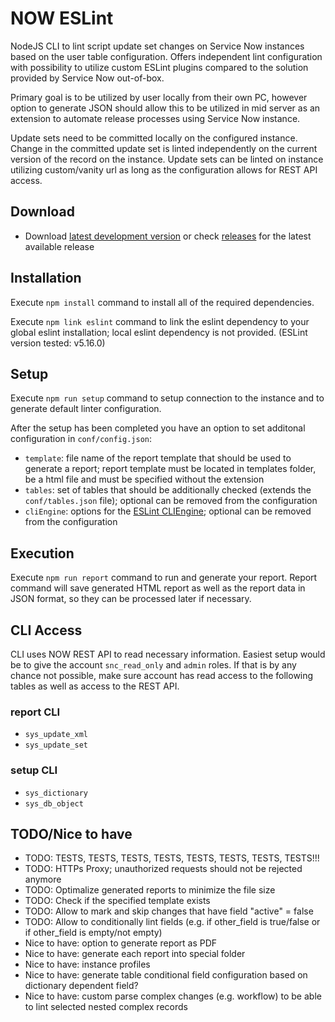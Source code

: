 # NOW ESLint
NodeJS CLI to lint script update set changes on Service Now instances based on the user table configuration. Offers independent lint configuration with possibility to utilize custom ESLint plugins compared to the solution provided by Service Now out-of-box.

Primary goal is to be utilized by user locally from their own PC, however option to generate JSON should allow this to be utilized in mid server as an extension to automate release processes using Service Now instance.

Update sets need to be committed locally on the configured instance. Change in the committed update set is linted independently on the current version of the record on the instance. Update sets can be linted on instance utilizing custom/vanity url as long as the configuration allows for REST API access.

## Download

- Download [latest development version](https://github.com/hrax/now-eslint/archive/master.zip) or check [releases](https://github.com/hrax/now-eslint/releases) for the latest available release

## Installation

Execute `npm install` command to install all of the required dependencies.

Execute `npm link eslint` command to link the eslint dependency to your global eslint installation; local eslint dependency is not provided. (ESLint version tested: v5.16.0)

## Setup

Execute `npm run setup` command to setup connection to the instance and to generate default linter configuration.

After the setup has been completed you have an option to set additonal configuration in `conf/config.json`:
- `template`: file name of the report template that should be used to generate a report; report template must be located in templates folder, be a html file and must be specified without the extension
- `tables`: set of tables that should be additionally checked (extends the `conf/tables.json` file); optional can be removed from the configuration
- `cliEngine`: options for the [ESLint CLIEngine](https://eslint.org/docs/developer-guide/nodejs-api#cliengine); optional can be removed from the configuration

## Execution

Execute `npm run report` command to run and generate your report. Report command will save generated HTML report as well as the report data in JSON format, so they can be processed later if necessary.

## CLI Access

CLI uses NOW REST API to read necessary information. Easiest setup would be to give the account `snc_read_only` and `admin` roles. If that is by any chance not possible, make sure account has read access to the following tables as well as access to the REST API.

### report CLI

- `sys_update_xml`
- `sys_update_set`

### setup CLI

- `sys_dictionary`
- `sys_db_object`

## TODO/Nice to have

- TODO: TESTS, TESTS, TESTS, TESTS, TESTS, TESTS, TESTS, TESTS!!!
- TODO: HTTPs Proxy; unauthorized requests should not be rejected anymore
- TODO: Optimalize generated reports to minimize the file size
- TODO: Check if the specified template exists
- TODO: Allow to mark and skip changes that have field "active" = false
- TODO: Allow to conditionally lint fields (e.g. if other_field is true/false or if other_field is empty/not empty)
- Nice to have: option to generate report as PDF
- Nice to have: generate each report into special folder
- Nice to have: instance profiles
- Nice to have: generate table conditional field configuration based on dictionary dependent field?
- Nice to have: custom parse complex changes (e.g. workflow) to be able to lint selected nested complex records
